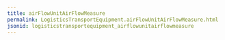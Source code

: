 ```yaml
---
title: airFlowUnitAirFlowMeasure
permalink: LogisticsTransportEquipment.airFlowUnitAirFlowMeasure.html
jsonid: logisticstransportequipment_airflowunitairflowmeasure
---
```

